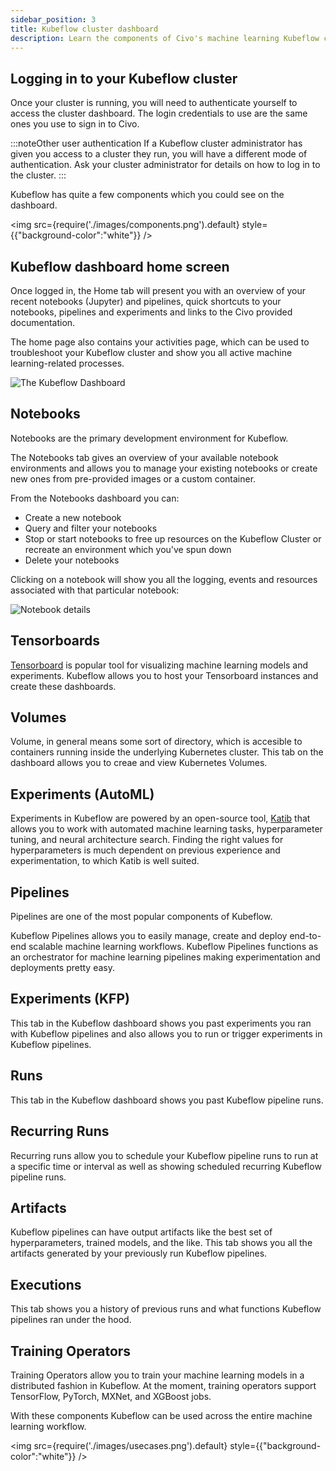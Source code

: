 ```yaml
---
sidebar_position: 3
title: Kubeflow cluster dashboard
description: Learn the components of Civo's machine learning Kubeflow cluster dashboards
---
```


<head>
  <title>Kubeflow cluster dashboard | Civo Documentation</title>
</head>

## Logging in to your Kubeflow cluster

Once your cluster is running, you will need to authenticate yourself to access the cluster dashboard. The login credentials to use are the same ones you use to sign in to Civo.

:::noteOther user authentication
If a Kubeflow cluster administrator has given you access to a cluster they run, you will have a different mode of authentication. Ask your cluster administrator for details on how to log in to the cluster.
:::

Kubeflow has quite a few components which you could see on the dashboard.

<img src={require('./images/components.png').default} style={{"background-color":"white"}} />

## Kubeflow dashboard home screen

Once logged in, the Home tab will present you with an overview of your recent notebooks (Jupyter) and pipelines, quick shortcuts to your notebooks, pipelines and experiments and links to the Civo provided documentation.

The home page also contains your activities page, which can be used to troubleshoot your Kubeflow cluster and show you all active machine learning-related processes.

![The Kubeflow Dashboard](images/dashboard.png)

## Notebooks

Notebooks are the primary development environment for Kubeflow.

The Notebooks tab gives an overview of your available notebook environments and allows you to manage your existing notebooks or create new ones from pre-provided images or a custom container.

From the Notebooks dashboard you can:

- Create a new notebook
- Query and filter your notebooks
- Stop or start notebooks to free up resources on the Kubeflow Cluster or recreate an environment which you've spun down
- Delete your notebooks

Clicking on a notebook will show you all the logging, events and resources associated with that particular notebook:

![Notebook details](images/notebook-details.png)

## Tensorboards

[Tensorboard](https://www.tensorflow.org/tensorboard) is popular tool for visualizing machine learning models and experiments. Kubeflow allows you to host your Tensorboard instances and create these dashboards.

## Volumes

Volume, in general means some sort of directory, which is accesible to containers running inside the underlying Kubernetes cluster. This tab on the dashboard allows you to creae and view Kubernetes Volumes.

## Experiments (AutoML)

Experiments in Kubeflow are powered by an open-source tool, [Katib](https://github.com/kubeflow/katib) that allows you to work with automated machine learning tasks, hyperparameter tuning, and neural architecture search. Finding the right values for hyperparameters is much dependent on previous experience and experimentation, to which Katib is well suited.

## Pipelines

Pipelines are one of the most popular components of Kubeflow.

Kubeflow Pipelines allows you to easily manage, create and deploy end-to-end scalable machine learning workflows. Kubeflow Pipelines functions as an orchestrator for machine learning pipelines making experimentation and deployments pretty easy.

## Experiments (KFP)

This tab in the Kubeflow dashboard shows you past experiments you ran with Kubeflow pipelines and also allows you to run or trigger experiments in Kubeflow pipelines.

## Runs

This tab in the Kubeflow dashboard shows you past Kubeflow pipeline runs.

## Recurring Runs

Recurring runs allow you to schedule your Kubeflow pipeline runs to run at a specific time or interval as well as showing scheduled recurring Kubeflow pipeline runs.

## Artifacts

Kubeflow pipelines can have output artifacts like the best set of hyperparameters, trained models, and the like. This tab shows you all the artifacts generated by your previously run Kubeflow pipelines.

## Executions

This tab shows you a history of previous runs and what functions Kubeflow pipelines ran under the hood.

## Training Operators

Training Operators allow you to train your machine learning models in a distributed fashion in Kubeflow. At the moment, training operators support TensorFlow, PyTorch, MXNet, and XGBoost jobs.

With these components Kubeflow can be used across the entire machine learning workflow.

<img src={require('./images/usecases.png').default} style={{"background-color":"white"}} />
